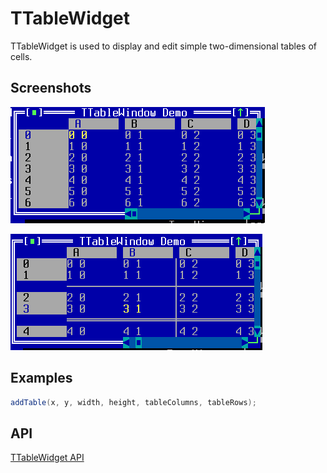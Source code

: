 TTableWidget
============

TTableWidget is used to display and edit simple two-dimensional tables
of cells.

Screenshots
-----------

![table_1](uploads/09b4e9605d61ed1de5aa248509647bd4/table_1.png)

![table_2](uploads/80c458e5a14928e65b96b6e2883f44bd/table_2.png)

Examples
--------

```Java
addTable(x, y, width, height, tableColumns, tableRows);
```

API
---

[TTableWidget API](https://jexer.sourceforge.io/apidocs/api/jexer/TTableWidget.html)
